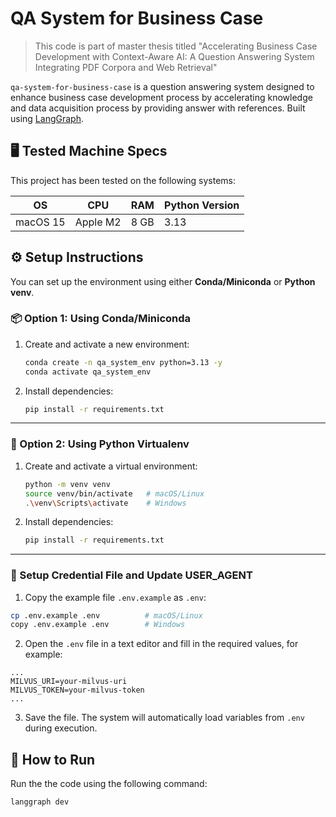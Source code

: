 # QA System for Business Case

> This code is part of master thesis titled "Accelerating Business Case Development with Context-Aware AI: A Question Answering System Integrating PDF Corpora and Web Retrieval"

`qa-system-for-business-case` is a question answering system designed to enhance business case development process by accelerating knowledge and data acquisition process by providing answer with references. Built using [LangGraph](https://langchain-ai.github.io/langgraph/).

## 🖥️ Tested Machine Specs

This project has been tested on the following systems:

| OS       | CPU      | RAM  | Python Version |
| -------- | -------- | ---- | -------------- |
| macOS 15 | Apple M2 | 8 GB | 3.13           |

## ⚙️ Setup Instructions

You can set up the environment using either **Conda/Miniconda** or **Python venv**.

### 📦 Option 1: Using Conda/Miniconda

1. Create and activate a new environment:

   ```bash
   conda create -n qa_system_env python=3.13 -y
   conda activate qa_system_env
   ```

2. Install dependencies:

   ```bash
   pip install -r requirements.txt
   ```

---

### 🐍 Option 2: Using Python Virtualenv

1. Create and activate a virtual environment:

   ```bash
   python -m venv venv
   source venv/bin/activate   # macOS/Linux
   .\venv\Scripts\activate    # Windows
   ```

2. Install dependencies:

   ```bash
   pip install -r requirements.txt
   ```

---

### 🔐 Setup Credential File and Update USER_AGENT

1. Copy the example file `.env.example` as `.env`:

```bash
cp .env.example .env          # macOS/Linux
copy .env.example .env        # Windows
```

2. Open the `.env` file in a text editor and fill in the required values, for example:

```env
...
MILVUS_URI=your-milvus-uri
MILVUS_TOKEN=your-milvus-token
...
```

3. Save the file. The system will automatically load variables from `.env` during execution.

## 🚀 How to Run

Run the the code using the following command:

```bash
langgraph dev
```
